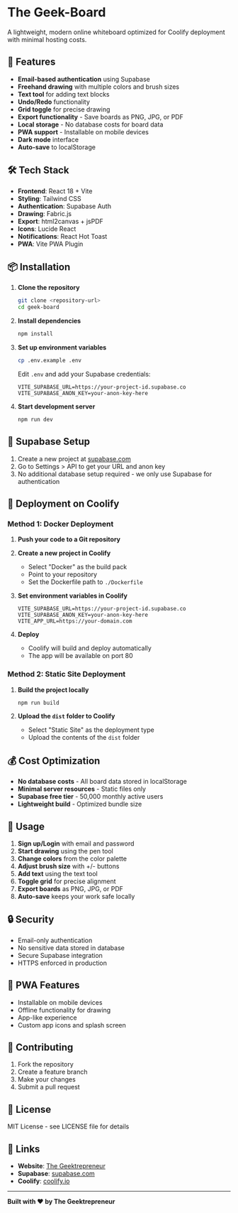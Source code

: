 # The Geek-Board

A lightweight, modern online whiteboard optimized for Coolify deployment with minimal hosting costs.

## 🚀 Features

- **Email-based authentication** using Supabase
- **Freehand drawing** with multiple colors and brush sizes
- **Text tool** for adding text blocks
- **Undo/Redo** functionality
- **Grid toggle** for precise drawing
- **Export functionality** - Save boards as PNG, JPG, or PDF
- **Local storage** - No database costs for board data
- **PWA support** - Installable on mobile devices
- **Dark mode** interface
- **Auto-save** to localStorage

## 🛠️ Tech Stack

- **Frontend**: React 18 + Vite
- **Styling**: Tailwind CSS
- **Authentication**: Supabase Auth
- **Drawing**: Fabric.js
- **Export**: html2canvas + jsPDF
- **Icons**: Lucide React
- **Notifications**: React Hot Toast
- **PWA**: Vite PWA Plugin

## 📦 Installation

1. **Clone the repository**
   ```bash
   git clone <repository-url>
   cd geek-board
   ```

2. **Install dependencies**
   ```bash
   npm install
   ```

3. **Set up environment variables**
   ```bash
   cp .env.example .env
   ```
   
   Edit `.env` and add your Supabase credentials:
   ```env
   VITE_SUPABASE_URL=https://your-project-id.supabase.co
   VITE_SUPABASE_ANON_KEY=your-anon-key-here
   ```

4. **Start development server**
   ```bash
   npm run dev
   ```

## 🔧 Supabase Setup

1. Create a new project at [supabase.com](https://supabase.com)
2. Go to Settings > API to get your URL and anon key
3. No additional database setup required - we only use Supabase for authentication

## 🚀 Deployment on Coolify

### Method 1: Docker Deployment

1. **Push your code to a Git repository**

2. **Create a new project in Coolify**
   - Select "Docker" as the build pack
   - Point to your repository
   - Set the Dockerfile path to `./Dockerfile`

3. **Set environment variables in Coolify**
   ```
   VITE_SUPABASE_URL=https://your-project-id.supabase.co
   VITE_SUPABASE_ANON_KEY=your-anon-key-here
   VITE_APP_URL=https://your-domain.com
   ```

4. **Deploy**
   - Coolify will build and deploy automatically
   - The app will be available on port 80

### Method 2: Static Site Deployment

1. **Build the project locally**
   ```bash
   npm run build
   ```

2. **Upload the `dist` folder to Coolify**
   - Select "Static Site" as the deployment type
   - Upload the contents of the `dist` folder

## 💰 Cost Optimization

- **No database costs** - All board data stored in localStorage
- **Minimal server resources** - Static files only
- **Supabase free tier** - 50,000 monthly active users
- **Lightweight build** - Optimized bundle size

## 🎨 Usage

1. **Sign up/Login** with email and password
2. **Start drawing** using the pen tool
3. **Change colors** from the color palette
4. **Adjust brush size** with +/- buttons
5. **Add text** using the text tool
6. **Toggle grid** for precise alignment
7. **Export boards** as PNG, JPG, or PDF
8. **Auto-save** keeps your work safe locally

## 🔒 Security

- Email-only authentication
- No sensitive data stored in database
- Secure Supabase integration
- HTTPS enforced in production

## 📱 PWA Features

- Installable on mobile devices
- Offline functionality for drawing
- App-like experience
- Custom app icons and splash screen

## 🤝 Contributing

1. Fork the repository
2. Create a feature branch
3. Make your changes
4. Submit a pull request

## 📄 License

MIT License - see LICENSE file for details

## 🔗 Links

- **Website**: [The Geektrepreneur](https://thegeektrepreneur.com)
- **Supabase**: [supabase.com](https://supabase.com)
- **Coolify**: [coolify.io](https://coolify.io)

---

**Built with ❤️ by The Geektrepreneur**
